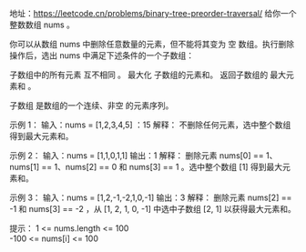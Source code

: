 地址：https://leetcode.cn/problems/binary-tree-preorder-traversal/
给你一个整数数组 nums 。

你可以从数组 nums 中删除任意数量的元素，但不能将其变为 空 数组。执行删除操作后，选出 nums 中满足下述条件的一个子数组：

子数组中的所有元素 互不相同 。
最大化 子数组的元素和。
返回子数组的 最大元素和 。

子数组 是数组的一个连续、非空 的元素序列。

示例 1：
输入：nums = [1,2,3,4,5]
：15
解释：
不删除任何元素，选中整个数组得到最大元素和。

示例 2：
输入：nums = [1,1,0,1,1]
输出：1
解释：
删除元素 nums[0] == 1、nums[1] == 1、nums[2] == 0 和 nums[3] == 1 。选中整个数组 [1] 得到最大元素和。

示例 3：
输入：nums = [1,2,-1,-2,1,0,-1]
输出：3
解释：
删除元素 nums[2] == -1 和 nums[3] == -2 ，从 [1, 2, 1, 0, -1] 中选中子数组 [2, 1] 以获得最大元素和。

提示：
1 <= nums.length <= 100    
-100 <= nums[i] <= 100
